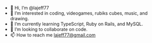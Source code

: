 - 👋 Hi, I’m @lajeff77
- 👀 I’m interested in coding, videogames, rubiks cubes, music, and drawing.
- 🌱 I’m currently learning TypeScript, Ruby on Rails, and MySQL.
- 💞️ I’m looking to collaborate on code.
- 📫 How to reach me lajeff77@gmail.com

<!---
lajeff77/lajeff77 is a ✨ special ✨ repository because its `README.md` (this file) appears on your GitHub profile.
You can click the Preview link to take a look at your changes.
--->
